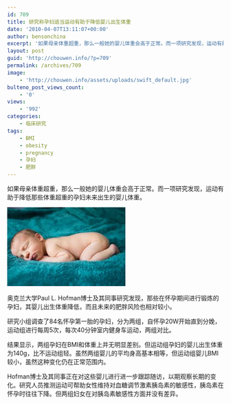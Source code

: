 ```yaml
---
id: 709
title: 研究称孕妇适当运动有助于降低婴儿出生体重
date: '2010-04-07T13:11:07+00:00'
author: bensonchina
excerpt: '如果母亲体重超重，那么一般她的婴儿体重会高于正常。而一项研究发现，运动有助于降低孕妇未来出生的婴儿体重。奥克兰大学Paul L. Hofman博士及其同事研究发现，那些在怀孕期间进行锻炼的孕妇，其婴儿出生体重降低，而且未来的肥胖风险也相对较小。研究小组调查了84名怀孕第一胎的孕妇，分为两组，自怀孕20W开始直到分娩，运动组进行每周5次，每次40分钟，室内自行车，两组对比。'
layout: post
guid: 'http://chouwen.info/?p=709'
permalink: /archives/709
image:
    - 'http://chouwen.info/assets/uploads/swift_default.jpg'
bulteno_post_views_count:
    - '0'
views:
    - '992'
categories:
    - 临床研究
tags:
    - BMI
    - obesity
    - pregnancy
    - 孕妇
    - 肥胖
---
```


如果母亲体重超重，那么一般她的婴儿体重会高于正常。而一项研究发现，运动有助于降低那些体重超重的孕妇未来出生的婴儿体重。

![](/assets/uploads/2010/04/images-3.jpg)

奥克兰大学Paul L. Hofman博士及其同事研究发现，那些在怀孕期间进行锻炼的孕妇，其婴儿出生体重降低，而且未来的肥胖风险也相对较小。

研究小组调查了84名怀孕第一胎的孕妇，分为两组，自怀孕20W开始直到分娩，运动组进行每周5次，每次40分钟室内健身车运动，两组对比。

结果显示，两组孕妇在BMI和体重上并无明显差别。但运动组孕妇的婴儿出生体重为140g，比不运动组轻。虽然两组婴儿的平均身高基本相等，但运动组婴儿BMI较小，虽然这种变化仍在正常范围内。

Hofman博士及其同事正在对这些婴儿进行进一步跟踪随访，以期观察长期的变化。研究人员推测运动可帮助女性维持对血糖调节激素胰岛素的敏感性，胰岛素在怀孕时往往下降。但两组妇女在对胰岛素敏感性方面并没有差异。